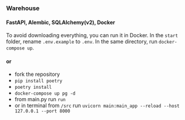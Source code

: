 ### Warehouse
#### FastAPI, Alembic, SQLAlchemy(v2), Docker

To avoid downloading everything, you can run it in Docker.
In the `start` folder, rename `.env.example` to `.env`.
In the same directory, run `docker-compose up`.

#### or

- fork the repository
- `pip install poetry`
- `poetry install`
- `docker-compose up pg -d`
- from main.py run `run`
- or in terminal from `/src` run `uvicorn main:main_app --reload --host 127.0.0.1 --port 8000`
